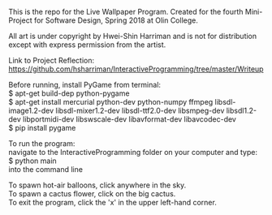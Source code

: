 This is the repo for the Live Wallpaper Program. Created for the fourth Mini-Project for Software Design, Spring 2018 at Olin College.

All art is under copyright by Hwei-Shin Harriman and is not for distribution except with express permission from the artist.

Link to Project Reflection: https://github.com/hsharriman/InteractiveProgramming/tree/master/Writeup

Before running, install PyGame from terminal:  
$ apt-get build-dep python-pygame  
$ apt-get install mercurial python-dev python-numpy ffmpeg libsdl-image1.2-dev libsdl-mixer1.2-dev libsdl-ttf2.0-dev libsmpeg-dev libsdl1.2-dev libportmidi-dev libswscale-dev libavformat-dev libavcodec-dev  
$ pip install pygame  

To run the program:  
navigate to the InteractiveProgramming folder on your computer and type:  
$ python main  
into the command line  

To spawn hot-air balloons, click anywhere in the sky.  
To spawn a cactus flower, click on the big cactus.  
To exit the program, click the 'x' in the upper left-hand corner.  
